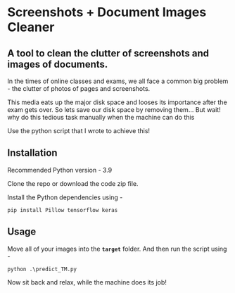# Screenshots + Document Images Cleaner
## A tool to clean the clutter of screenshots and images of documents.


In the times of online classes and exams, we all face a common big problem - the clutter of photos of pages and screenshots.

This media eats up the major disk space and looses its importance after the exam gets over.
So lets save our disk space by removing them...
But wait! why do this tedious task manually when the machine can do this

Use the python script that I wrote to achieve this!

##  Installation

Recommended Python version - 3.9

Clone the repo or download the code zip file.

Install the Python dependencies using - 

    pip install Pillow tensorflow keras

## Usage

Move all of your images into the **`target`** folder.
And then run the script using - 

    python .\predict_TM.py

Now sit back and relax, while the machine does its job!

